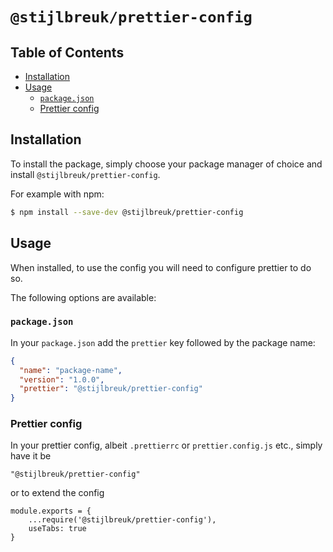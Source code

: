# `@stijlbreuk/prettier-config`

## Table of Contents

- [Installation](#installation)
- [Usage](#usage)
  - [`package.json`](#packagejson)
  - [Prettier config](#prettier-config)

## Installation

To install the package, simply choose your package manager of choice and install `@stijlbreuk/prettier-config`.

For example with npm:

```bash
$ npm install --save-dev @stijlbreuk/prettier-config
```

## Usage

When installed, to use the config you will need to configure prettier to do so.

The following options are available:

### `package.json`

In your `package.json` add the `prettier` key followed by the package name:

```json
{
  "name": "package-name",
  "version": "1.0.0",
  "prettier": "@stijlbreuk/prettier-config"
}
```

### Prettier config

In your prettier config, albeit `.prettierrc` or `prettier.config.js` etc., simply have it be

```
"@stijlbreuk/prettier-config"
```

or to extend the config

```
module.exports = {
	...require('@stijlbreuk/prettier-config'),
	useTabs: true
}
```
